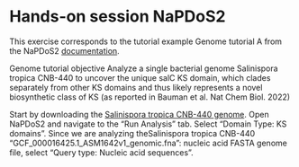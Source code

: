 # Hands-on session NaPDoS2
This exercise corresponds to the tutorial example Genome tutorial A from the NaPDoS2 [documentation](https://npdomainseeker.sdsc.edu/napdos2/np2_documentation.pdf).

Genome tutorial objective
Analyze a single bacterial genome Salinispora tropica CNB-440 to uncover the unique salC KS domain, which clades separately from other KS domains and thus likely represents a novel biosynthetic class of KS (as reported in Bauman et al. Nat Chem Biol. 2022)

Start by downloading the [Salinispora tropica CNB-440 genome](https://github.com/AdrianaRego/ShortCourseBioinformatics_BB4F/blob/main/GCF_000016425.1_ASM1642v1_genomic.fna). 
Open NaPDoS2 and navigate to the “Run Analysis” tab. Select “Domain Type: KS domains”.
Since we are analyzing theSalinispora tropica CNB-440 “GCF_000016425.1_ASM1642v1_genomic.fna”: nucleic acid FASTA genome file, select “Query type: Nucleic acid sequences”.

